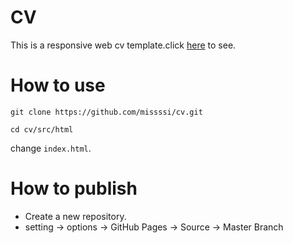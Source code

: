 # CV
This is a responsive web cv template.click [here](https://missssi.github.io/cv/) to see.

# How to use
```
git clone https://github.com/missssi/cv.git

cd cv/src/html
```
change `index.html`.

# How to publish
* Create a new repository.
* setting -> options -> GitHub Pages -> Source -> Master Branch